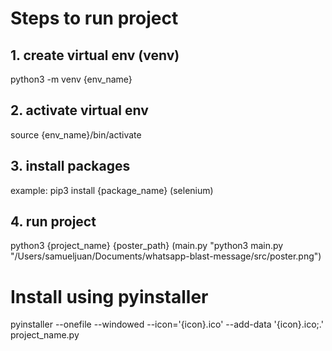 # Steps to run project
## 1. create virtual env (venv)
python3 -m venv {env_name}
## 2. activate virtual env
source {env_name}/bin/activate
## 3. install packages
example: pip3 install {package_name} (selenium)
## 4. run project
python3 {project_name} {poster_path} (main.py "python3 main.py "/Users/samueljuan/Documents/whatsapp-blast-message/src/poster.png")

# Install using pyinstaller
pyinstaller --onefile --windowed --icon='{icon}.ico' --add-data '{icon}.ico;.' project_name.py
